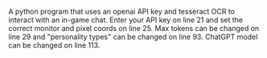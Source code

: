 A python program that uses an openai API key and tesseract OCR to interact with an in-game chat.
Enter your API key on line 21 and set the correct monitor and pixel coords on line 25. Max tokens can be changed on line 29 and "personality types" can be changed on line 93. ChatGPT model can be changed on line 113.
